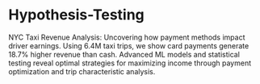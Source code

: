 # Hypothesis-Testing
NYC Taxi Revenue Analysis: Uncovering how payment methods impact driver earnings. Using 6.4M taxi trips, we show card payments generate 18.7% higher revenue than cash. Advanced ML models and statistical testing reveal optimal strategies for maximizing income through payment optimization and trip characteristic analysis.

